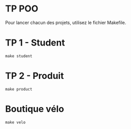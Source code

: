 # TP POO

Pour lancer chacun des projets, utilisez le fichier Makefile.

# TP 1 - Student

```shell
make student
```

# TP 2 - Produit

```shell
make product
```

# Boutique vélo

```shell
make velo
```
